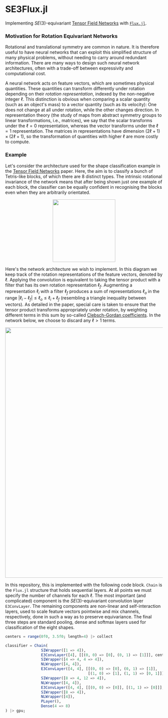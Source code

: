 # SE3Flux.jl

Implementing $SE(3)$-equivariant [Tensor Field Networks](https://arxiv.org/abs/1802.08219) with [`Flux.jl`](https://github.com/FluxML/Flux.jl).

### Motivation for Rotation Equivariant Networks

Rotational and translational symmetry are common in nature.
It is therefore useful to have neural networks that can exploit this simplified structure of many physical problems, without needing to carry around redundant information.
There are many ways to design such neural network architectures, often with a trade-off between expressivity and computational cost.

A neural network acts on feature vectors, which are sometimes physical quantities.
These quantities can transform differently under rotation depending on their _rotation representation_, indexed by the non-negative integer $\ell$.
This distinction is obvious when comparing a scalar quantity (such as an object's mass) to a vector quantity (such as its velocity):
One does not change at all under rotation, while the other changes direction.
In representation theory (the study of maps from abstract symmetry groups to linear transformations, i.e., matrices), we say that the scalar transforms under the $\ell = 0$ representation, whereas the vector transforms under the $\ell = 1$ representation.
The matrices in representations have dimension $(2\ell + 1) \times (2\ell + 1)$, so the transformation of quantities with higher $\ell$ are more costly to compute.


### Example

Let's consider the architecture used for the shape classification example in the [Tensor Field Networks](https://github.com/tensorfieldnetworks/tensorfieldnetworks) paper.
Here, the aim is to classify a bunch of Tetris-like blocks, of which there are 8 distinct types.
The intrinsic rotational invariance of the network means that after being shown just one example of each block, the classifier can be equally confident in recognising the blocks even when they are arbitrarily orientated.

<p align="center">
    <img src="https://user-images.githubusercontent.com/19764906/213000338-b66906d0-5adf-414d-b2b9-b1ff17ae0d02.svg" width="200">
</p>

Here's the network architecture we wish to implement.
In this diagram we keep track of the rotation representations of the feature vectors, denoted by $\ell$.
Applying the convolution is equivalent to taking the tensor product with a filter that has its own rotation representation $\ell_f$.
Augmenting a representation $\ell_i$ with a filter $\ell_f$ produces a sum of representations $\ell_o$ in the range $| \ell_i - \ell_f | \leq \ell_o \leq \ell_i + \ell_f$ (resembling a triangle inequality between vectors).
As detailed in the paper, special care is taken to ensure that the tensor product transforms appropriately under rotation, by weighting different terms in this sum by so-called [Clebsch-Gordan coefficients](https://en.wikipedia.org/wiki/Clebsch%E2%80%93Gordan_coefficients).
In the network below, we choose to discard any $\ell > 1$ terms.

<p align="center">
<img src="https://user-images.githubusercontent.com/19764906/212673994-37282db1-4695-434d-ba52-a4ed7d3cd15c.svg" width=800>
</p>

In this repository, this is implemented with the following code block.
`Chain` is the `Flux.jl` structure that holds sequential layers.
At all points we must specify the number of channels for each $\ell$.
The most important (and complicated) component is the $SE(3)$-equivariant convolution layer `E3ConvLayer`.
The remaining components are non-linear and self-interaction layers, used to scale feature vectors pointwise and mix channels, respectively, done in such a way as to preserve equivariance.
The final three steps are standard pooling, dense and softmax layers used for classification of the eight shapes.

```julia
centers = range(0f0, 3.5f0; length=4) |> collect

classifier = Chain(
                SIWrapper([1 => 4]),
                E3ConvLayer([4], [[(0, 0) => [0], (0, 1) => [1]]], centers),
                SIWrapper([4 => 4, 4 => 4]),
                NLWrapper([4, 4]),
                E3ConvLayer([4, 4], [[(0, 0) => [0], (0, 1) => [1]],
                                     [(1, 0) => [1], (1, 1) => [0, 1]]], centers),
                SIWrapper([8 => 4, 12 => 4]),
                NLWrapper([4, 4]),
                E3ConvLayer([4, 4], [[(0, 0) => [0]], [(1, 1) => [0]]], centers),
                SIWrapper([8 => 4]),
                NLWrapper([4]),
                PLayer(),
                Dense(4 => 8)
) |> gpu;
```
